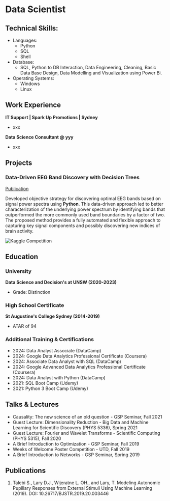 # Data Scientist

## Technical Skills: 
- Languages:
  - Python
  - SQL
  - Shell
- Database:
  - SQL, Python to DB Interaction, Data 
Engineering, Cleaning, Basic Data Base Design, Data 
Modelling and Visualization using Power Bi. 
- Operating Systems:
  - Windows
  - Linux 

## Work Experience
**IT Support | Spark Up Promotions | Sydney**
- xxx

**Data Science Consultant @ yyy**
- xxx

## Projects
### Data-Driven EEG Band Discovery with Decision Trees
[Publication](https://www.mdpi.com/1424-8220/22/8/3048)

Developed objective strategy for discovering optimal EEG bands based on signal power spectra using **Python**. This data-driven approach led to better characterization of the underlying power spectrum by identifying bands that outperformed the more commonly used band boundaries by a factor of two. The proposed method provides a fully automated and flexible approach to capturing key signal components and possibly discovering new indices of brain activity.

![Kaggle Competition](https://www.kaggle.com/competitions/playground-series-s4e4/overview)

## Education
### University
**Data Science and Decision's at UNSW (2020-2023)**
- Grade: Distinction

### High School Certificate
**St Augustine's College Sydney (2014-2019)**
- ATAR of 94

### Additional Training & Certifications
- 2024: Data Analyst Associate (DataCamp)
- 2024: Google Data Analytics Professional Certificate (Coursera)
- 2024: Associate Data Analyst with SQL (DataCamp) 
- 2024: Google Advanced Data Analytics Professional Certificate (Coursera)
- 2024: Data Analyst with Python (DataCamp) 
- 2021: SQL Boot Camp (Udemy)
- 2021: Python 3 Boot Camp (Udemy) 

## Talks & Lectures
- Causality: The new science of an old question - GSP Seminar, Fall 2021
- Guest Lecture: Dimensionality Reduction - Big Data and Machine Learning for Scientific Discovery (PHYS 5336), Spring 2021
- Guest Lecture: Fourier and Wavelet Transforms - Scientific Computing (PHYS 5315), Fall 2020
- A Brief Introduction to Optimization - GSP Seminar, Fall 2019
- Weeks of Welcome Poster Competition - UTD, Fall 2019
- A Brief Introduction to Networks - GSP Seminar, Spring 2019

## Publications
1. Talebi S., Lary D.J., Wijeratne L. OH., and Lary, T. Modeling Autonomic Pupillary Responses from External Stimuli Using Machine Learning (2019). DOI: 10.26717/BJSTR.2019.20.003446

